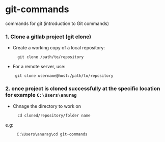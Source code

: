 # git-commands
commands for git (introduction to Git commands)

### 1. Clone a gitlab project (git clone)
- Create a working copy of a local repository:
    
        git clone /path/to/repository
       
- For a remote server, use:
    
       git clone username@host:/path/to/repository

### 2. once project is cloned successfully at the specific location for example `C:\Users\anurag`
- Chnage the directory to work on

        cd cloned/repository/folder name
        
e.g: 
         
         C:\Users\anurag\cd git-commands
